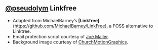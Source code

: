 ## [@pseudolym](https://www.instagram.com/pseudolym) Linkfree

- Adapted from MichaelBarney’s **[Linkfree]**(https://github.com/MichaelBarney/LinkFree), a FOSS alternative to Linktree.
- Email protection script courtesy of [Joe Maller](http://www.joemaller.com).
- Background image courtesy of [ChurchMotionGraphics](https://www.churchmotiongraphics.com/).
